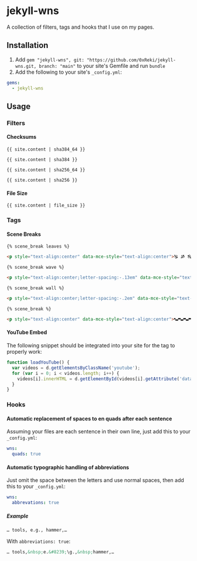 # jekyll-wns

A collection of filters, tags and hooks that I use on my pages.

## Installation

1. Add `gem "jekyll-wns", git: "https://github.com/0xReki/jekyll-wns.git, branch: "main"` to your site's Gemfile and run `bundle`
2. Add the following to your site's `_config.yml`:

```yml
gems:
  - jekyll-wns
```

## Usage

### Filters

#### Checksums

```liquid
{{ site.content | sha384_64 }}
```

```liquid
{{ site.content | sha384 }}
```

```liquid
{{ site.content | sha256_64 }}
```

```liquid
{{ site.content | sha256 }}
```

#### File Size

```liquid
{{ site.content | file_size }}
```

### Tags

#### Scene Breaks

```liquid
{% scene_break leaves %}
```

```html
<p style="text-align:center" data-mce-style="text-align:center">🙐 🙑 🙓 🙒 🙐 🙑 🙓 🙒 🙐 🙑 🙓 🙒</p>
```

```liquid
{% scene_break wave %}
```

```html
<p style="text-align:center;letter-spacing:-.13em" data-mce-style="text-align:center;letter-spacing:-.13em">◠◡◠◡◠◡◠◡◠◡◠◡◠◡◠◡◠◡◠◡◠‏</p>
```

```liquid
{% scene_break wall %}
```

```html
<p style="text-align:center;letter-spacing:-.2em" data-mce-style="text-align:center;letter-spacing:-.2em">‎⚎‏⚍‎⚎⚍‎⚎⚍‎⚎⚍‎⚎⚍‎⚎⚍‎⚎⚍‎⚎⚍‎⚎⚍‎⚎⚍‎⚎</p>
```

```liquid
{% scene_break %}
```

```html
<p style="text-align:center" data-mce-style="text-align:center">🙿🙾🙿🙾🙿🙾🙿🙾
```

#### YouTube Embed

The following snippet should be integrated into your site for the tag to properly work:

```javascript
function loadYouTube() {
  var videos = d.getElementsByClassName('youtube');
  for (var i = 0; i < videos.length; i++) {
    videos[i].innerHTML = d.getElementById(videos[i].getAttribute('data-videoid')).innerHTML;
  }
}
```

### Hooks

#### Automatic replacement of spaces to en quads after each sentence

Assuming your files are each sentence in their own line,
just add this to your `_config.yml`:

```yml
wns:
  quads: true
```

#### Automatic typographic handling of abbreviations

Just omit the space between the letters and use normal spaces, then add this to your `_config.yml`:

```yml
wns:
  abbrevations: true
```

##### Example

```html
… tools, e.g., hammer,…
```

With `abbreviations: true`:

```html
… tools,&nbsp;e.&#8239;\g.,&nbsp;hammer,…
```
